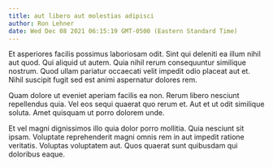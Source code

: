 ```yaml
---
title: aut libero aut molestias adipisci
author: Ron Lehner
date: Wed Dec 08 2021 06:15:19 GMT-0500 (Eastern Standard Time)
---
```

Et asperiores facilis possimus laboriosam odit. Sint qui deleniti ea illum nihil aut quod. Qui aliquid ut autem. Quia nihil rerum consequuntur similique nostrum. Quod ullam pariatur occaecati velit impedit odio placeat aut et. Nihil suscipit fugit sed est animi aspernatur dolores rem.

 Quam dolore ut eveniet aperiam facilis ea non. Rerum libero nesciunt repellendus quia. Vel eos sequi quaerat quo rerum et. Aut et ut odit similique soluta. Amet quisquam ut porro dolorem unde.

 Et vel magni dignissimos illo quia dolor porro mollitia. Quia nesciunt sit ipsam. Voluptate reprehenderit magni omnis rem in aut impedit ratione veritatis. Voluptas voluptatem aut. Quos quaerat sunt quibusdam qui doloribus eaque.